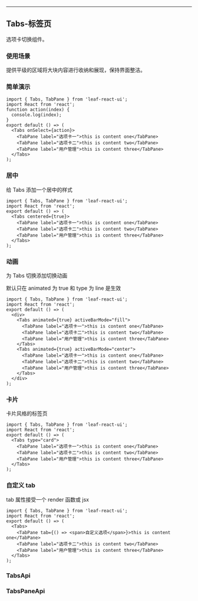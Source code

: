 ---

## Tabs-标签页

选项卡切换组件。

### 使用场景

提供平级的区域将大块内容进行收纳和展现，保持界面整洁。

### 简单演示

```tsx
import { Tabs, TabPane } from 'leaf-react-ui';
import React from 'react';
function action(index) {
  console.log(index);
}
export default () => (
  <Tabs onSelect={action}>
    <TabPane label="选项卡一">this is content one</TabPane>
    <TabPane label="选项卡二">this is content two</TabPane>
    <TabPane label="用户管理">this is content three</TabPane>
  </Tabs>
);
```

### 居中

给 Tabs 添加一个居中的样式

```tsx
import { Tabs, TabPane } from 'leaf-react-ui';
import React from 'react';
export default () => (
  <Tabs centered={true}>
    <TabPane label="选项卡一">this is content one</TabPane>
    <TabPane label="选项卡二">this is content two</TabPane>
    <TabPane label="用户管理">this is content three</TabPane>
  </Tabs>
);
```

### 动画

为 Tabs 切换添加切换动画

默认只在 animated 为 true 和 type 为 line 是生效

```tsx
import { Tabs, TabPane } from 'leaf-react-ui';
import React from 'react';
export default () => (
  <div>
    <Tabs animated={true} activeBarMode="fill">
      <TabPane label="选项卡一">this is content one</TabPane>
      <TabPane label="选项卡二">this is content two</TabPane>
      <TabPane label="用户管理">this is content three</TabPane>
    </Tabs>
    <Tabs animated={true} activeBarMode="center">
      <TabPane label="选项卡一">this is content one</TabPane>
      <TabPane label="选项卡二">this is content two</TabPane>
      <TabPane label="用户管理">this is content three</TabPane>
    </Tabs>
  </div>
);
```

### 卡片

卡片风格的标签页

```tsx
import { Tabs, TabPane } from 'leaf-react-ui';
import React from 'react';
export default () => (
  <Tabs type="card">
    <TabPane label="选项卡一">this is content one</TabPane>
    <TabPane label="选项卡二">this is content two</TabPane>
    <TabPane label="用户管理">this is content three</TabPane>
  </Tabs>
);
```

### 自定义 tab

tab 属性接受一个 render 函数或 jsx

```tsx
import { Tabs, TabPane } from 'leaf-react-ui';
import React from 'react';
export default () => (
  <Tabs>
    <TabPane tab={() => <span>自定义选项</span>}>this is content one</TabPane>
    <TabPane label="选项卡二">this is content two</TabPane>
    <TabPane label="用户管理">this is content three</TabPane>
  </Tabs>
);
```

### TabsApi

<API hideTitle src="./Tabs.tsx">

### TabsPaneApi

<API hideTitle src="./TabPane.tsx">
